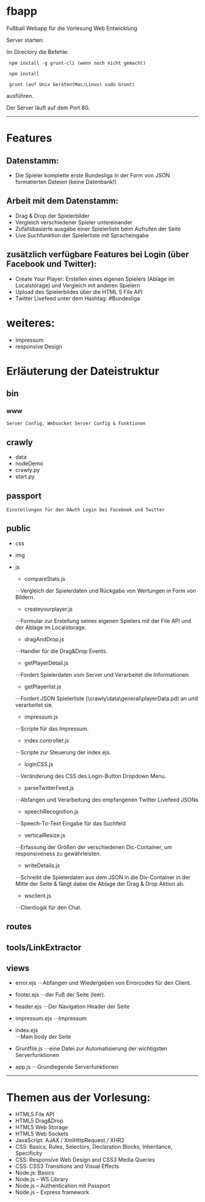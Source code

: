 # fbapp
Fußball Webapp für die Vorlesung Web Entwicklung

Server starten:

Im Directory die Befehle:

     npm install -g grunt-cli (wenn noch nicht gemacht)

     npm install

     grunt (auf Unix Geräten(Mac/Linux) sudo Grunt)

ausführen.

Der Server läuft auf dem Port 80.

---

# Features
## Datenstamm: 
*   Die Spieler komplette erste Bundesliga in der Form von JSON formatierten Dateien (keine Datenbank!)
## Arbeit mit dem Datenstamm:
*   Drag & Drop der Spielerbilder
*   Vergleich verschiedener Spieler untereinander
*   Zufallsbasierte ausgabe einer Spielerliste beim Aufrufen der Seite
*   Live Suchfunktion der Spielerliste mit Spracheingabe
## zusätzlich verfügbare Features bei Login (über Facebook und Twitter):
*   Create Your Player: Erstellen eines eigenen Spielers (Ablage im Localstorage) und Vergleich mit anderen Spielern
*   Upload des Spielerbildes über die HTML 5 File API
*   Twitter Livefeed unter dem Hashtag: #Bundesliga
# weiteres:
*   Impressum
*   responsive Design

  
# Erläuterung der Dateistruktur
## bin
### www
    Server Config, Websocket Server Config & Funktionen
## crawly
*   data
*   nodeDemo
*   crawly.py
*   start.py

## passport 
    Einstellungen für den OAuth Login bei Facebook und Twitter

## public
*   css
*   img
*   js
    *   compareStats.js
    
    ⋅⋅⋅Vergleich der Spielerdaten und Rückgabe von Wertungen in Form von Bildern.
    
    *   createyourplayer.js
    
    ⋅⋅⋅Formular zur Erstellung seines eigenen Spielers mit der File API und der Ablage im Localstorage.
    
    *   dragAndDrop.js
    
    ⋅⋅⋅Handler für die Drag&Drop Events.
    
    *   getPlayerDetail.js
    
    ⋅⋅⋅Fordert Spielerdaten vom Server und Verarbeitet die Informationen.
    
    *   getPlayerlist.js
    
    ⋅⋅⋅Fordert JSON Spielerliste (\crawly\data\general\playerData.pd) an und verarbeitet sie.
    
    *   impressum.js
    
    ⋅⋅⋅Scripte für das Impressum.
    
    *   index.controller.js
    
    ⋅⋅⋅Scripte zur Steuerung der index.ejs.
    
    *   loginCSS.js
    
    ⋅⋅⋅Veränderung des CSS des Login-Button Dropdown Menu.
    
    *   parseTwitterFeed.js
    
    ⋅⋅⋅Abfangen und Verarbeitung des empfangenen Twitter Livefeed JSONs
    
    *   speechRecognition.js
    
    ⋅⋅⋅Speech-To-Text Eingabe für das Suchfeld
    
    *   verticalResize.js
    
    ⋅⋅⋅Erfassung der Größen der verschiedenen Dic-Container, um responsiveness zu gewährleisten.
    
    *   writeDetails.js
    
    ⋅⋅⋅Schreibt die Spielerdaten aus dem JSON in die Div-Container in der Mitte der Seite & fängt dabei die Ablage der Drag & Drop Aktion ab.
    
    *   wsclient.js
    
    ⋅⋅⋅Clientlogik für den Chat.

## routes 

## tools/LinkExtractor

## views

*   error.ejs
⋅⋅⋅Abfangen und Wiedergeben von Errorcodes für den Client.

*   footer.ejs
⋅⋅⋅der Fuß der Seite (leer).

*   header.ejs
⋅⋅⋅Der Navigation Header der Seite

*   impressum.ejs
⋅⋅⋅Impressum

*   index.ejs    
⋅⋅⋅Main body der Seite

*   Gruntfile.js
⋅⋅⋅eine Datei zur Automatisierung der wichtigsten Serverfunktionen

*   app.js
⋅⋅⋅Grundlegende Serverfunktionen

---

# Themen aus der Vorlesung:
*   HTML5 File API
*   HTML5 Drag&Drop
*   HTML5 Web Storage
*   HTML5 Web Sockets
*   JavaScript: AJAX / XmlHttpRequest / XHR2
*   CSS: Basics, Rules, Selectors, Declaration Blocks, Inheritance, Specificity
*   CSS: Responsive Web Design and CSS3 Media Queries
*   CSS: CSS3 Transitions and Visual Effects
*   Node.js: Basics
*   Node.js – WS Library
*   Node.js – Authentication mit Passport
*   Node.js – Express framework